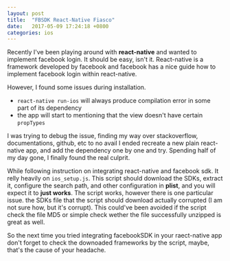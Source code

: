 ```yaml
---
layout: post
title:  "FBSDK React-Native Fiasco"
date:   2017-05-09 17:24:18 +0800
categories: ios
---
```


Recently I've been playing around with **react-native** and wanted to implement facebook login.
It should be easy, isn't it. React-native is a framework developed by facebook and facebook has a nice guide how to implement facebook login within react-native.

However, I found some issues during installation.

- `react-native run-ios` will always produce compilation error in some part of its dependency
- the app will start to mentioning that the view doesn't have certain `propTypes`

I was trying to debug the issue, finding my way over stackoverflow, documentations, github, etc to no avail
I ended recreate a new plain react-native app, and add the dependency one by one and try. Spending half of my day gone, I finally found the real culprit.

While following instruction on integrating react-native and facebook sdk. It relly heavily on `ios_setup.js`. This script should download the SDKs, extract it, configure the search path, and other configuration in **plist**, and you will expect it to **just works**. The script works, however there is one particular issue. the SDKs file that the script should download actually corrupted (I am not sure how, but it's corrupt). This could've been avoided if the script check the file MD5 or simple check wether the file successfully unzipped is great as well.

So the next time you tried integrating facebookSDK in your raect-native app don't forget to check the downoaded frameworks by the script, maybe, that's the cause of your headache.
